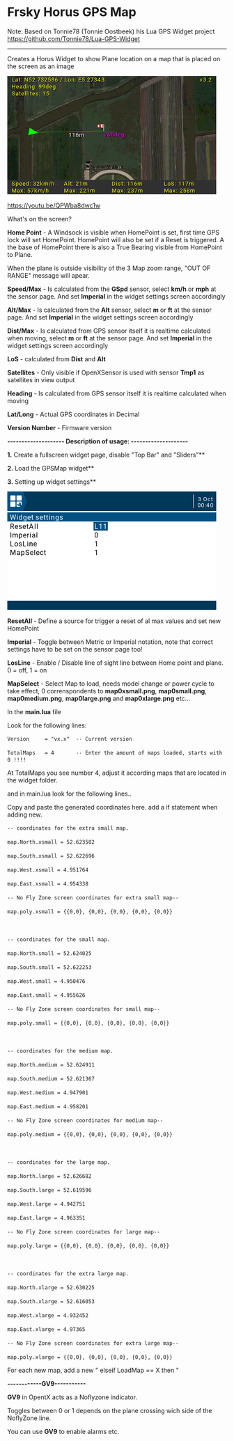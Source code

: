 # Frsky Horus GPS Map

Note:
Based on Tonnie78 (Tonnie Oostbeek) his Lua GPS Widget project https://github.com/Tonnie78/Lua-GPS-Widget





-------------------------------------------------------------------------------------------------------------------------------------------------------------------------------


Creates a Horus Widget to show Plane location on a map that is placed on the screen as an image


![alt text](https://github.com/Hobby4life/GPSMap/blob/main/GPSMap.png)

https://youtu.be/QPWba8dwc1w

What's on the screen?

**Home Point** - A Windsock is visible when HomePoint is set, first time GPS lock will set HomePoint. HomePoint will also be set if a Reset is triggered. A the base of HomePoint there is also a True Bearing visible from HomePoint to Plane.

When the plane is outside visibility of the 3 Map zoom range, "OUT OF RANGE" message will apear.


**Speed/Max** - Is calculated from the **GSpd** sensor, select **km/h** or **mph** at the sensor page. And set **Imperial** in the widget settings screen accordingly

**Alt/Max** - Is calculated from the **Alt** sensor, select **m** or **ft** at the sensor page. And set **Imperial** in the widget settings screen accordingly

**Dist/Max** - Is calculated from GPS sensor itself it is realtime calculated when moving, select **m** or **ft** at the sensor page. And set **Imperial** in the widget settings screen accordingly

**LoS** - calculated from **Dist** and **Alt**

**Satellites** - Only visible if OpenXSensor is used with sensor **Tmp1** as satellites in view output

**Heading** - Is calculated from GPS sensor itself it is realtime calculated when moving

**Lat/Long** - Actual GPS coordinates in Decimal

**Version Number** - Firmware version


**-------------------- Description of usage: --------------------**

**1.** Create a fullscreen widget page, disable "Top Bar" and "Sliders"**

**2.** Load the GPSMap widget**

**3.** Setting up widget settings**

![alt text](https://github.com/Hobby4life/GPSMap/blob/main/widgetsettings.png)

 **ResetAll** - Define a source for trigger a reset of al max values and set new HomePoint
 
 **Imperial** - Toggle between Metric or Imperial notation, note that correct settings have to be set on the sensor page too!

 **LosLine** - Enable / Disable line of sight line between Home point and plane. 0 = off, 1 = on

 **MapSelect** - Select Map to load, needs model change or power cycle to take effect, 0 correnspondents to **map0xsmall.png**, **map0small.png**, **map0medium.png**, **map0large.png** and **map0xlarge.png** etc...

In the **main.lua** file

Look for the following lines:

```
Version     = "vx.x"  -- Current version
  
TotalMaps   = 4       -- Enter the amount of maps loaded, starts with 0 !!!!
```
At TotalMaps you see number 4, adjust it according maps that are located in the widget folder.

and in main.lua look for the following lines..

Copy and paste the generated coordinates here. add a if statement when adding new.

```
-- coordinates for the extra small map.

map.North.xsmall = 52.623582

map.South.xsmall = 52.622696

map.West.xsmall = 4.951764

map.East.xsmall = 4.954338

-- No Fly Zone screen coordinates for extra small map--

map.poly.xsmall = {{0,0}, {0,0}, {0,0}, {0,0}, {0,0}}



-- coordinates for the small map.

map.North.small = 52.624025

map.South.small = 52.622253

map.West.small = 4.950476

map.East.small = 4.955626

-- No Fly Zone screen coordinates for small map--

map.poly.small = {{0,0}, {0,0}, {0,0}, {0,0}, {0,0}}



-- coordinates for the medium map.

map.North.medium = 52.624911

map.South.medium = 52.621367

map.West.medium = 4.947901

map.East.medium = 4.958201

-- No Fly Zone screen coordinates for medium map--

map.poly.medium = {{0,0}, {0,0}, {0,0}, {0,0}, {0,0}}



-- coordinates for the large map.

map.North.large = 52.626682

map.South.large = 52.619596

map.West.large = 4.942751

map.East.large = 4.963351

-- No Fly Zone screen coordinates for large map--

map.poly.large = {{0,0}, {0,0}, {0,0}, {0,0}, {0,0}}



-- coordinates for the extra large map.

map.North.xlarge = 52.630225

map.South.xlarge = 52.616053

map.West.xlarge = 4.932452

map.East.xlarge = 4.97365

-- No Fly Zone screen coordinates for extra large map--

map.poly.xlarge = {{0,0}, {0,0}, {0,0}, {0,0}, {0,0}}

```


For each new map, add a new "  elseif LoadMap == X then "


**------------GV9-----------**


**GV9** in OpentX acts as a Noflyzone indicator.

Toggles between 0 or 1 depends on the plane crossing wich side of the NoflyZone line.

You can use **GV9** to enable alarms etc.



